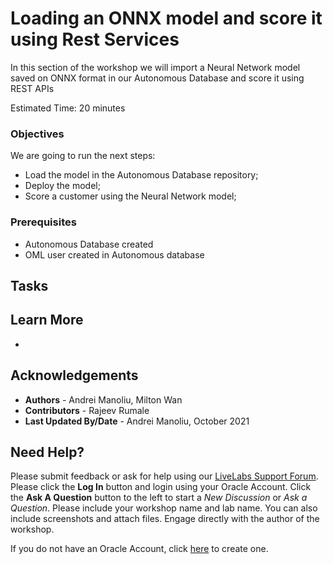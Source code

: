 # Loading an ONNX model and score it using Rest Services


In this section of the workshop we will import a Neural Network model saved on ONNX format in our Autonomous Database and score it using REST APIs

Estimated Time: 20 minutes

### Objectives
We are going to run the next steps:
* Load the model in the Autonomous Database repository;
* Deploy the model;
* Score a customer using the Neural Network model;


### Prerequisites
* Autonomous Database created
* OML user created in Autonomous database

## Tasks


## Learn More

*

## Acknowledgements
* **Authors** -  Andrei Manoliu, Milton Wan
* **Contributors** - Rajeev Rumale
* **Last Updated By/Date** -  Andrei Manoliu, October 2021

## Need Help?
Please submit feedback or ask for help using our [LiveLabs Support Forum](https://community.oracle.com/tech/developers/categories/livelabsdiscussions). Please click the **Log In** button and login using your Oracle Account. Click the **Ask A Question** button to the left to start a *New Discussion* or *Ask a Question*.  Please include your workshop name and lab name.  You can also include screenshots and attach files.  Engage directly with the author of the workshop.

If you do not have an Oracle Account, click [here](https://profile.oracle.com/myprofile/account/create-account.jspx) to create one.
